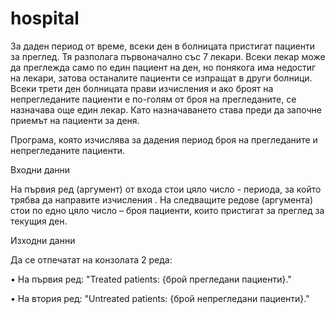 # hospital

За даден период от време, всеки ден в болницата пристигат пациенти за преглед.
Тя разполага първоначално със 7 лекари. Всеки лекар може да преглежда само по
един пациент на ден, но понякога има недостиг на лекари, затова останалите
пациенти се изпращат в други болници. Всеки трети ден болницата прави
изчисления и ако броят на непрегледаните пациенти е по-голям от броя на
прегледаните, се назначава още един лекар. Като назначаването става преди да
започне приемът на пациенти за деня.

Програма, която изчислява за дадения период броя на прегледаните и
непрегледаните пациенти.

Входни данни

На първия ред (аргумент) от входа стои цяло число -
периода, за който трябва да направите изчисления . На следващите редове
(аргумента) стои по едно цяло число – броя пациенти,
които пристигат за преглед за текущия ден.


Изходни данни

Да се отпечатат на конзолата 2 реда:

• На първия ред: "Treated patients: {брой прегледани пациенти}."

• На втория ред: "Untreated patients: {брой непрегледани пациенти}."
